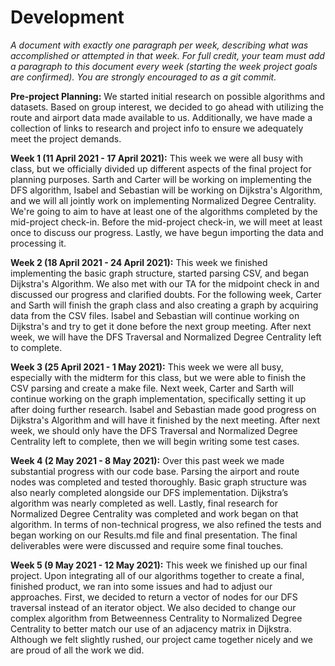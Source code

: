 # Development

*A document with exactly one paragraph per week, describing what was accomplished or attempted in that week. For full credit, your team must add a paragraph to this document every week (starting the week project goals are confirmed). You are strongly encouraged to as a git commit.*

**Pre-project Planning:**
We started initial research on possible algorithms and datasets. Based on group interest, we decided to go ahead with utilizing the route and airport data made available to us. Additionally, we have made a collection of links to research and project info to ensure we adequately meet the project demands.

**Week 1 (11 April 2021 - 17 April 2021):**
This week we were all busy with class, but we officially divided up different aspects of the final project for planning purposes. Sarth and Carter will be working on implementing the DFS algorithm, Isabel and Sebastian will be working on Dijkstra's Algorithm, and we will all jointly work on implementing Normalized Degree Centrality. We're going to aim to have at least one of the algorithms completed by the mid-project check-in. Before the mid-project check-in, we will meet at least once to discuss our progress. Lastly, we have begun importing the data and processing it.

**Week 2 (18 April 2021 - 24 April 2021):**
This week we finished implementing the basic graph structure, started parsing CSV, and began Dijkstra's Algorithm. We also met with our TA for the midpoint check in and discussed our progress and clarified doubts. For the following week, Carter and Sarth will finish the graph class and also creating a graph by acquiring data from the CSV files. Isabel and Sebastian will continue working on Dijkstra's and try to get it done before the next group meeting. After next week, we will have the DFS Traversal and Normalized Degree Centrality left to complete.  

**Week 3 (25 April 2021 - 1 May 2021):**
This week we were all busy, especially with the midterm for this class, but we were able to finish the CSV parsing and create a make file. Next week, Carter and Sarth will continue working on the graph implementation, specifically setting it up after doing further research. Isabel and Sebastian made good progress on Dijkstra's Algorithm and will have it finished by the next meeting. After next week, we should only have the DFS Traversal and Normalized Degree Centrality left to complete, then we will begin writing some test cases.

**Week 4 (2 May 2021 - 8 May 2021):**
Over this past week we made substantial progress with our code base. Parsing the airport and route nodes was completed and tested thoroughly. Basic graph structure was also nearly completed alongside our DFS implementation. Dijkstra’s algorithm was nearly completed as well. Lastly, final research for Normalized Degree Centrality was completed and work began on that algorithm. In terms of non-technical progress, we also refined the tests and began working on our Results.md file and final presentation. The final deliverables were were discussed and require some final touches. 

**Week 5 (9 May 2021 - 12 May 2021):**
This week we finished up our final project. Upon integrating all of our algorithms together to create a final, finished product, we ran into some issues and had to adjust our approaches. First, we decided to return a vector of nodes for our DFS traversal instead of an iterator object. We also decided to change our complex algorithm from Betweenness Centrality to Normalized Degree Centrality to better match our use of an adjacency matrix in Dijkstra. Although we felt slightly rushed, our project came together nicely and we are proud of all the work we did. 
